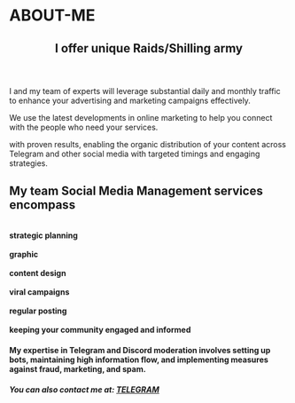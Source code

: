 # ABOUT-ME
<header>
  
## I offer unique Raids/Shilling army
</header>

I and my team of experts will leverage substantial daily and monthly traffic to enhance your advertising and marketing campaigns effectively.

We use the latest developments in online marketing to help you connect with the people who need your services.

with proven results, enabling the organic distribution of your content across Telegram and other social media with targeted timings and engaging strategies.

## My team Social Media Management services encompass

<br>**strategic planning**</br>
<br>**graphic**</br>
<br>**content design**</br>
<br>**viral campaigns**</br>
<br>**regular posting**</br>
<br>**keeping your community engaged and informed**</br>

#### My expertise in Telegram and Discord moderation involves setting up bots, maintaining high information flow, and implementing measures against fraud, marketing, and spam.
<footer>
  
<!--
  <<< Author notes: Footer >>>
  Add a link to get support, GitHub status page, code of conduct, license link.
-->
##### You can also contact me at: [TELEGRAM](https://t.me/Dr_crypto_seeker)
</footer>
